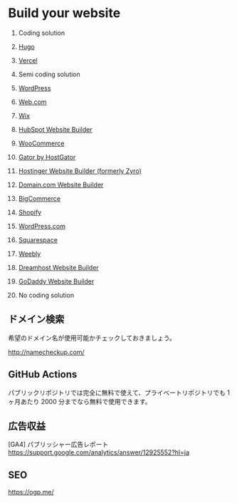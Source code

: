 # Build your website

1. Coding solution
  1. [Hugo](https://gohugo.io/about/)
  1. [Vercel]()

1. Semi coding solution
  1. [WordPress](https://wordpress.org/)
  1. [Web.com](https://www.web.com/)
  1. [Wix](https://www.wix.com/)
  1. [HubSpot Website Builder](https://www.hubspot.com/website-builder)
  1. [WooCommerce](https://woocommerce.com/)
  1. [Gator by HostGator](https://www.hostgator.com/website-builder)
  1. [Hostinger Website Builder (formerly Zyro)](https://www.hostinger.com/website-builder)
  1. [Domain.com Website Builder](https://www.domain.com/website-builder)
  1. [BigCommerce](https://www.bigcommerce.com/)
  1. [Shopify](https://www.shopify.com/)
  1. [WordPress.com](https://www.wordpress.com/)
  1. [Squarespace](https://www.squarespace.com/)
  1. [Weebly](https://www.weebly.com/)
  1. [Dreamhost Website Builder](https://www.dreamhost.com/website-builder)
  1. [GoDaddy Website Builder](https://www.godaddy.com/websites/website-builder)

1. No coding solution


## ドメイン検索

希望のドメイン名が使用可能かチェックしておきましょう。

http://namecheckup.com/

## GitHub Actions

パブリックリポジトリでは完全に無料で使えて、プライベートリポジトリでも 1 ヶ月あたり 2000 分までなら無料で使用できます。

## 広告収益

[GA4] パブリッシャー広告レポート
https://support.google.com/analytics/answer/12925552?hl=ja

## SEO 

https://ogp.me/